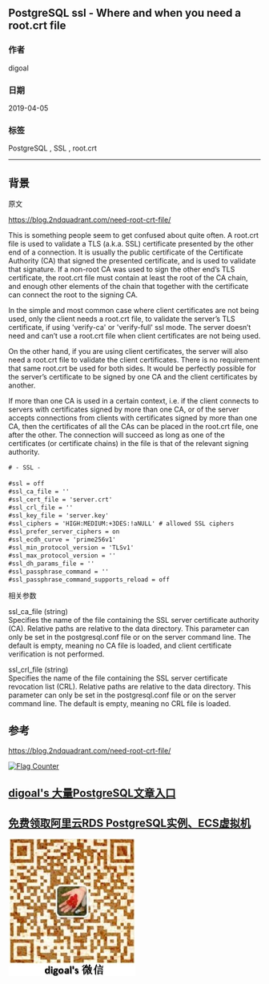 ## PostgreSQL ssl - Where and when you need a root.crt file   
                                                                                                                  
### 作者                                                                                                                  
digoal                                                                                                                  
                                                                                                                  
### 日期                                                                                                                  
2019-04-05                                                                                                                  
                                                                                                                  
### 标签                                                                                                                  
PostgreSQL , SSL , root.crt   
                                 
----                                                                                                            
                                                                                                              
## 背景                       
原文  
  
https://blog.2ndquadrant.com/need-root-crt-file/  
  
This is something people seem to get confused about quite often. A root.crt file is used to validate a TLS (a.k.a. SSL) certificate presented by the other end of a connection. It is usually the public certificate of the Certificate Authority (CA) that signed the presented certificate, and is used to validate that signature. If a non-root CA was used to sign the other end’s TLS certificate, the root.crt file must contain at least the root of the CA chain, and enough other elements of the chain that together with the certificate can connect the root to the signing CA.  
  
In the simple and most common case where client certificates are not being used, only the client needs a root.crt file, to validate the server’s TLS certificate, if using 'verify-ca' or 'verify-full' ssl mode. The server doesn’t need and can’t use a root.crt file when client certificates are not being used.  
  
On the other hand, if you are using client certificates, the server will also need a root.crt file to validate the client certificates. There is no requirement that same root.crt be used for both sides. It would be perfectly possible for the server’s certificate to be signed by one CA and the client certificates by another.  
  
If more than one CA is used in a certain context, i.e. if the client connects to servers with certificates signed by more than one CA, or of the server accepts connections from clients with certificates signed by more than one CA, then the certificates of all the CAs can be placed in the root.crt file, one after the other. The connection will succeed as long as one of the certificates (or certificate chains) in the file is that of the relevant signing authority.  
  
  
```  
# - SSL -  
  
#ssl = off  
#ssl_ca_file = ''  
#ssl_cert_file = 'server.crt'  
#ssl_crl_file = ''  
#ssl_key_file = 'server.key'  
#ssl_ciphers = 'HIGH:MEDIUM:+3DES:!aNULL' # allowed SSL ciphers  
#ssl_prefer_server_ciphers = on  
#ssl_ecdh_curve = 'prime256v1'  
#ssl_min_protocol_version = 'TLSv1'  
#ssl_max_protocol_version = ''  
#ssl_dh_params_file = ''  
#ssl_passphrase_command = ''  
#ssl_passphrase_command_supports_reload = off  
```  
  
相关参数  
  
ssl_ca_file (string)  
Specifies the name of the file containing the SSL server certificate authority (CA). Relative paths are relative to the data directory. This parameter can only be set in the postgresql.conf file or on the server command line. The default is empty, meaning no CA file is loaded, and client certificate verification is not performed.  
  
ssl_crl_file (string)  
Specifies the name of the file containing the SSL server certificate revocation list (CRL). Relative paths are relative to the data directory. This parameter can only be set in the postgresql.conf file or on the server command line. The default is empty, meaning no CRL file is loaded.  
  
## 参考  
https://blog.2ndquadrant.com/need-root-crt-file/  
    
  
<a rel="nofollow" href="http://info.flagcounter.com/h9V1"  ><img src="http://s03.flagcounter.com/count/h9V1/bg_FFFFFF/txt_000000/border_CCCCCC/columns_2/maxflags_12/viewers_0/labels_0/pageviews_0/flags_0/"  alt="Flag Counter"  border="0"  ></a>  
  
  
## [digoal's 大量PostgreSQL文章入口](https://github.com/digoal/blog/blob/master/README.md "22709685feb7cab07d30f30387f0a9ae")
  
  
## [免费领取阿里云RDS PostgreSQL实例、ECS虚拟机](https://free.aliyun.com/ "57258f76c37864c6e6d23383d05714ea")
  
  
![digoal's weixin](../pic/digoal_weixin.jpg "f7ad92eeba24523fd47a6e1a0e691b59")
  

